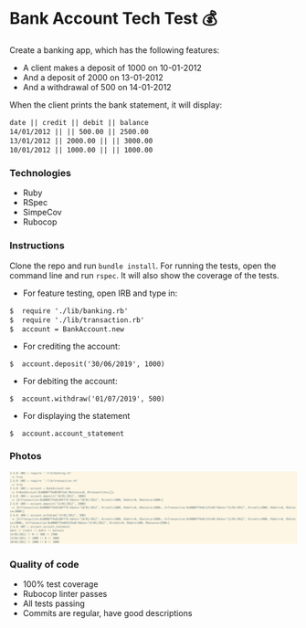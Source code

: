 # Bank Account Tech Test :moneybag:

Create a banking app, which has the following features:

* A client makes a deposit of 1000 on 10-01-2012
* And a deposit of 2000 on 13-01-2012
* And a withdrawal of 500 on 14-01-2012

When the client prints the bank statement, it will display:

```
date || credit || debit || balance
14/01/2012 || || 500.00 || 2500.00
13/01/2012 || 2000.00 || || 3000.00
10/01/2012 || 1000.00 || || 1000.00
```
### Technologies
* Ruby
* RSpec
* SimpeCov
* Rubocop

### Instructions
Clone the repo and run `bundle install`. For running the tests, open the command line and run `rspec`. It will also show the coverage of the tests. 

* For feature testing, open IRB and type in:
```
$  require './lib/banking.rb'
$  require './lib/transaction.rb'
$  account = BankAccount.new
```
* For crediting the account:
```
$  account.deposit('30/06/2019', 1000)
```

* For debiting the account:
```
$  account.withdraw('01/07/2019', 500)
```

* For displaying the statement
```
$  account.account_statement
```

### Photos
![](./images/feature_testing.jpg)

### Quality of code
* 100% test coverage
* Rubocop linter passes
* All tests passing
* Commits are regular, have good descriptions
